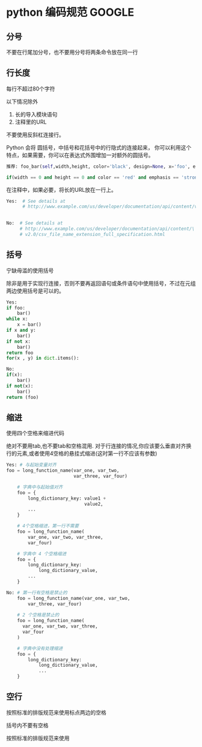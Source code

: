 # python 编码规范 GOOGLE

## 分号

不要在行尾加分号，也不要用分号将两条命令放在同一行

## 行长度

每行不超过80个字符

以下情况除外

1. 长的导入模块语句
2. 注释里的URL

不要使用反斜杠连接行。

Python 会将 圆括号，中括号和花括号中的行隐式的连接起来， 你可以利用这个特点，如果需要，你可以在表达式外围增加一对额外的圆括号。

``` python
推荐: foo_bar(self,width,height, color='black', design=None, x='foo', emphasis=None, highlight=0)

if(width == 0 and height == 0 and color == 'red' and emphasis == 'strong'):
```

在注释中，如果必要，将长的URL放在一行上。

```python
Yes:  # See details at
      # http://www.example.com/us/developer/documentation/api/content/v2.0/csv_file_name_extension_full_specification.html

      
No:  # See details at
     # http://www.example.com/us/developer/documentation/api/content/\
     # v2.0/csv_file_name_extension_full_specification.html
```

## 括号

宁缺毋滥的使用括号

除非是用于实现行连接，否则不要再返回语句或条件语句中使用括号，不过在元组两边使用括号是可以的。

```python
Yes: 
if foo:
    bar()
while x:
    x = bar()
if x and y:
    bar()
if not x:
    bar()
return foo
for(x , y) in dict.items():
```

```Python
No:
if(x):
    bar()
if not(x):
    bar()
return (foo)
```

## 缩进

使用四个空格来缩进代码

绝对不要用tab,也不要tab和空格混用. 对于行连接的情况,你应该要么垂直对齐换行的元素,或者使用4空格的悬挂式缩进(这时第一行不应该有参数)

```Python
Yes: # 与起始变量对齐
foo = long_function_name(var_one, var_two,
                         var_three, var_four)

    # 字典中与起始值对齐
    foo = {
        long_dictionary_key: value1 + 
                             value2,
        ...
    }

    # 4个空格缩进，第一行不需要
    foo = long_function_name(
        var_one, var_two, var_three, 
        var_four)

    # 字典中 4 个空格缩进
    foo = {
        long_dictionary_key: 
            long_dictionary_value,
        ...
    }
```

```python
No: # 第一行有空格是禁止的
    foo = long_function_name(var_one, var_two,
        var_three, var_four)
    
    # 2 个空格是禁止的
    foo = long_function_name(
      var_one, var_two, var_three, 
      var_four  
    )

    # 字典中没有处理缩进
    foo = {
        long_dictionary_key:
            long_dictionary_value,
            ...
    }
```

## 空行

按照标准的排版规范来使用标点两边的空格

括号内不要有空格

按照标准的排版规范来使用
